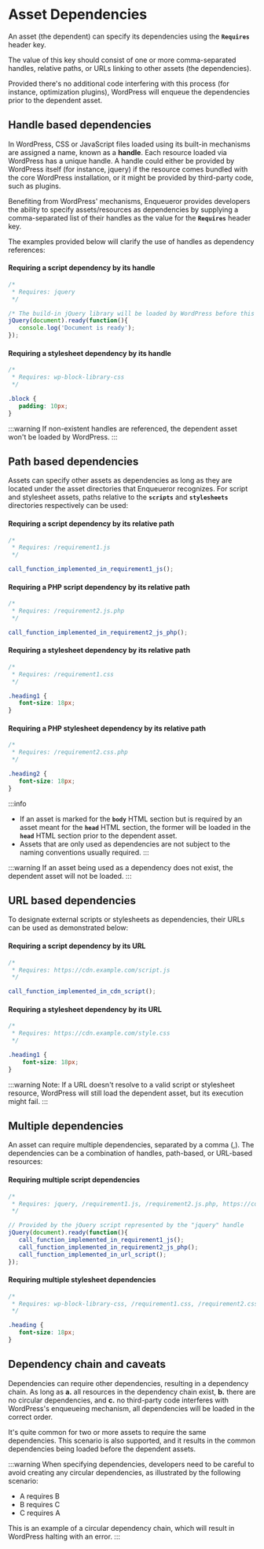 # Asset Dependencies

An asset (the dependent) can specify its dependencies using the **`Requires`** header key. 

The value of this key should consist of one or more comma-separated handles, relative paths, or URLs linking to other assets (the dependencies). 

Provided there's no additional code interfering with this process (for instance, optimization plugins), WordPress will enqueue the dependencies prior to the dependent asset.

## Handle based dependencies

In WordPress, CSS or JavaScript files loaded using its built-in mechanisms are assigned a name, known as a **handle**. Each resource loaded via WordPress has a unique handle. A handle could either be provided by WordPress itself (for instance, jquery) if the resource comes bundled with the core WordPress installation, or it might be provided by third-party code, such as plugins.

Benefiting from WordPress' mechanisms, Enqueueror provides developers the ability to specify assets/resources as dependencies by supplying a comma-separated list of their handles as the value for the **`Requires`** header key.

The examples provided below will clarify the use of handles as dependency references:

#### Requiring a script dependency by its handle

```javascript
/*
 * Requires: jquery
 */

/* The build-in jQuery library will be loaded by WordPress before this asset has been loaded, so the jQuery function will be available on time. */
jQuery(document).ready(function(){
   console.log('Document is ready');
});
```

#### Requiring a stylesheet dependency by its handle

```css
/*
 * Requires: wp-block-library-css
 */

.block {
   padding: 10px;
}
```

:::warning
If non-existent handles are referenced, the dependent asset won't be loaded by WordPress.
:::

## Path based dependencies

Assets can specify other assets as dependencies as long as they are located under the asset directories that Enqueueror recognizes. For script and stylesheet assets, paths relative to the **`scripts`** and **`stylesheets`** directories respectively can be used:

#### Requiring a script dependency by its relative path

```javascript
/*
 * Requires: /requirement1.js
 */

call_function_implemented_in_requirement1_js();
```

#### Requiring a PHP script dependency by its relative path

```javascript
/*
 * Requires: /requirement2.js.php
 */

call_function_implemented_in_requirement2_js_php();
```

#### Requiring a stylesheet dependency by its relative path

```css
/*
 * Requires: /requirement1.css
 */

.heading1 {
   font-size: 18px;
}
```

#### Requiring a PHP stylesheet dependency by its relative path

```css
/*
 * Requires: /requirement2.css.php
 */

.heading2 {
   font-size: 18px;
}
```

:::info
- If an asset is marked for the **`body`** HTML section but is required by an asset meant for the **`head`** HTML section, the former will be loaded in the **`head`** HTML section prior to the dependent asset.
- Assets that are only used as dependencies are not subject to the naming conventions usually required.
:::

:::warning
If an asset being used as a dependency does not exist, the dependent asset will not be loaded.
:::

## URL based dependencies

To designate external scripts or stylesheets as dependencies, their URLs can be used as demonstrated below:

#### Requiring a script dependency by its URL

```javascript
/*
 * Requires: https://cdn.example.com/script.js
 */

call_function_implemented_in_cdn_script();
```

#### Requiring a stylesheet dependency by its URL

```css
/*
 * Requires: https://cdn.example.com/style.css
 */

.heading1 {
    font-size: 18px;
}
```
:::warning
Note: If a URL doesn't resolve to a valid script or stylesheet resource, WordPress will still load the dependent asset, but its execution might fail.
:::

## Multiple dependencies

An asset can require multiple dependencies, separated by a comma (,). The dependencies can be a combination of handles, path-based, or URL-based resources:

#### Requiring multiple script dependencies

```javascript
/*
 * Requires: jquery, /requirement1.js, /requirement2.js.php, https://cdn.example.com/script.js
 */

// Provided by the jQuery script represented by the "jquery" handle
jQuery(document).ready(function(){
   call_function_implemented_in_requirement1_js();
   call_function_implemented_in_requirement2_js_php();
   call_function_implemented_in_url_script();
});
```

#### Requiring multiple stylesheet dependencies

```css
/*
 * Requires: wp-block-library-css, /requirement1.css, /requirement2.css.php, https://cdn.example.com/style.css
 */

.heading {
   font-size: 18px;
}
```

## Dependency chain and caveats

Dependencies can require other dependencies, resulting in a dependency chain. As long as **a.** all resources in the dependency chain exist, **b.** there are no circular dependencies, and **c.** no third-party code interferes with WordPress's enqueueing mechanism, all dependencies will be loaded in the correct order.

It's quite common for two or more assets to require the same dependencies. This scenario is also supported, and it results in the common dependencies being loaded before the dependent assets.

:::warning
When specifying dependencies, developers need to be careful to avoid creating any circular dependencies, as illustrated by the following scenario:
- A requires B
- B requires C
- C requires A

This is an example of a circular dependency chain, which will result in WordPress halting with an error.
:::



